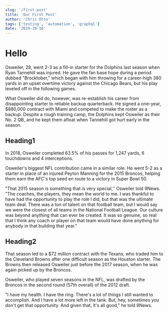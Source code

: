 ```yaml
---
slug: '/first-post'
title: 'Our First Post'
author: 'Chris Otto'
tags: ['testing', 'automation', 'graphql']
date: '2019-10-10'
---
```


# Hello

Osweiler, 28, went 2-3 as a fill-in starter for the Dolphins last season when Ryan Tannehill was injured. He gave the fan base hope during a period dubbed "Brocktober," which began with him throwing for a career-high 380 yards in an upset overtime victory against the Chicago Bears, but his play leveled off in the following games.

What Osweiler did do, however, was re-establish his career from disappointing starter to reliable backup quarterback. He signed a one-year, \$880,000 contract with Miami and competed to make the roster as a backup. Despite a rough training camp, the Dolphins kept Osweiler as their No. 2 QB, and he kept them afloat when Tannehill got hurt early in the season.

## Heading1

In 2018, Osweiler completed 63.5% of his passes for 1,247 yards, 6 touchdowns and 4 interceptions.

Osweiler's biggest NFL contribution came in a similar role. He went 5-2 as a starter in place of an injured Peyton Manning for the 2015 Broncos, helping them earn the AFC's top seed en route to a victory in Super Bowl 50.

"That 2015 season is something that is very special,'' Osweiler told 9News. "The coaches, the players, they mean the world to me. I was thankful to have had the opportunity to play the role I did, but that was the ultimate team deal. There was a ton of talent on that football team, but I would say we were the closest of all teams in the National Football League. Our culture was beyond anything that can ever be created. It was so genuine, so real that I think any coach or player on that team would have done anything for anybody in that building that year."

## Heading2

That season led to a \$72 million contract with the Texans, who traded him to the Cleveland Browns after one difficult season as the Houston starter. The Browns then released Osweiler just before the 2017 season, when he was again picked up by the Broncos.

Osweiler, who played seven seasons in the NFL, was drafted by the Broncos in the second round (57th overall) of the 2012 draft.

"I have my health. I have the ring. There's a lot of things I still wanted to accomplish. And I have a lot more left in the tank. But, hey, sometimes you don't get that opportunity. And given that, it's all good," he told 9News.
